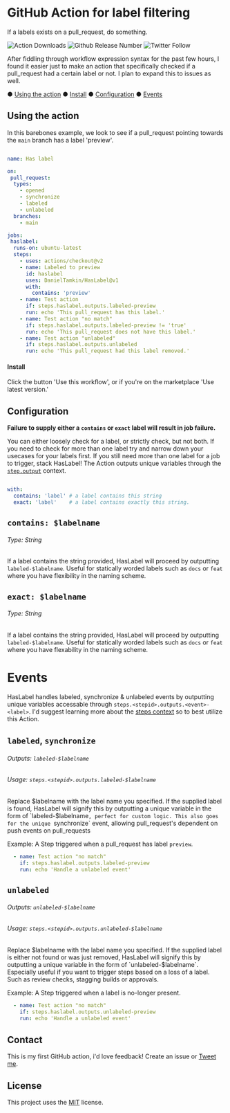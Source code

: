 # GitHub Action for label filtering

If a labels exists on a pull_request, do something.



![Action Downloads](https://badgen.net/github/assets-dl/DanielTamkin/HasLabel)
![Github Release Number](https://badgen.net/github/release/DanielTamkin/HasLabel)
![Twitter Follow](https://img.shields.io/twitter/follow/CodeHands?style=social)

After fiddling through workflow expression syntax for the past few hours, I found it easier just to make an action that specifically checked if a pull_request had a certain label or not. I plan to expand this to issues as well.

●  [Using the action](https://github.com/DanielTamkin/HasLabel#using-the-action) 
● [Install](https://github.com/DanielTamkin/HasLabel#install) 
● [Configuration](https://github.com/DanielTamkin/HasLabel#configuration)
● [Events](https://github.com/DanielTamkin/HasLabel#events)


## Using the action

In this barebones example, we look to see if a pull_request pointing towards the `main` branch has a label 'preview'.

``` YAML

name: Has label

on:
 pull_request:
  types:
    - opened
    - synchronize
    - labeled
    - unlabeled
  branches:
    - main

jobs:
 haslabel:
  runs-on: ubuntu-latest
  steps:
    - uses: actions/checkout@v2
    - name: Labeled to preview
      id: haslabel
      uses: DanielTamkin/HasLabel@v1
      with:
        contains: 'preview'
    - name: Test action
      if: steps.haslabel.outputs.labeled-preview
      run: echo 'This pull_request has this label.'
    - name: Test action "no match"
      if: steps.haslabel.outputs.labeled-preview != 'true'
      run: echo 'This pull_request does not have this label.'
    - name: Test action "unlabeled"
      if: steps.haslabel.outputs.unlabeled
      run: echo 'This pull_request had this label removed.'


```

#### Install
Click the button 'Use this workflow', or if you're on the marketplace 'Use latest version.'

## Configuration
**Failure to supply either a `contains` __or__ `exact` label will result in job failure.**

You can either loosely check for a label, or strictly check, but not both. If you need to check for more than one label try and narrow down your usecases for your labels first. If you still need more than one label for a job to trigger, stack HasLabel! The Action outputs unique variables through the [`step.output`](https://docs.github.com/en/actions/reference/context-and-expression-syntax-for-github-actions#operators) context. 
``` YAML

with:
  contains: 'label' # a label contains this string
  exact: 'label'    # a label contains exactly this string.

```

## `contains: $labelname`  
###### Type: String


If a label contains the string provided, HasLabel will proceed by outputting `labeled-$labelname`. Useful for statically worded labels such as `docs` or `feat` where you have flexibility in the naming scheme.

## `exact: $labelname`  
###### Type: String

If a label contains the string provided, HasLabel will proceed by outputting `labeled-$labelname`. Useful for statically worded labels such as `docs` or `feat` where you have flexability in the naming scheme.

# Events

HasLabel handles labeled, synchronize & unlabeled events by outputting unique variables accessable through `steps.<stepid>.outputs.<event>-<label>`. I'd suggest learning more about the [steps context](https://docs.github.com/en/actions/reference/context-and-expression-syntax-for-github-actions#operators) so to best utilize this Action.

## `labeled`, `synchronize`  
###### Outputs: `labeled-$labelname` 
###### Usage: `steps.<stepid>.outputs.labeled-$labelname` 

Replace $labelname with the label name you specified.
If the supplied label is found, HasLabel will signify this by outputting a unique variable in the form of `labeled-$labelname`, perfect for custom logic.
This also goes for the unique `synchronize` event, allowing pull_request's dependent on push events on pull_requests


Example: A Step triggered when a pull_request has label `preview`.
``` YAML
  - name: Test action "no match"
    if: steps.haslabel.outputs.labeled-preview
    run: echo 'Handle a unlabeled event'
```


## `unlabeled`  
###### Outputs: `unlabeled-$labelname` 
###### Usage: `steps.<stepid>.outputs.unlabeled-$labelname` 

Replace $labelname with the label name you specified.
If the supplied label is either not found or was just removed, HasLabel will signify this by outputting a unique variable in the form of `unlabeled-$labelname`. Especially useful if you want to trigger steps based on a loss of a label. Such as review checks, stagging builds or approvals.

Example: A Step triggered when a label is no-longer present.
``` YAML
  - name: Test action "no match"
    if: steps.haslabel.outputs.unlabeled-preview
    run: echo 'Handle a unlabeled event'
```

## Contact

This is my first GitHub action, i'd love feedback! Create an issue or [Tweet me](https://www.twitter.com/CodeHands).



## License
<!--- If you're not sure which open license to use see https://choosealicense.com/--->

This project uses the [MIT](https://choosealicense.com/licenses/mit/) license.
